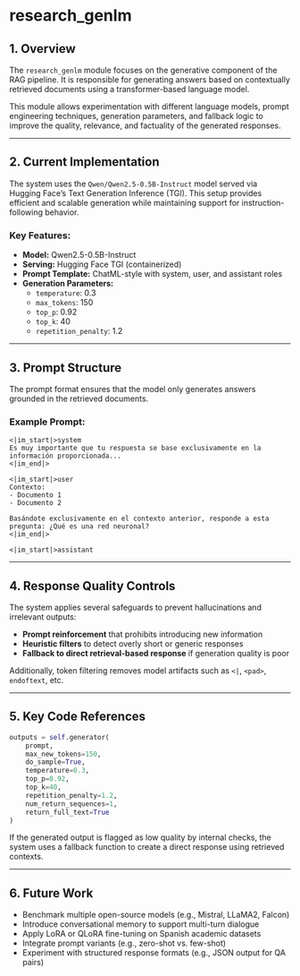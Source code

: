 # research_genlm

## 1. Overview

The `research_genlm` module focuses on the generative component of the RAG pipeline. It is responsible for generating answers based on contextually retrieved documents using a transformer-based language model.

This module allows experimentation with different language models, prompt engineering techniques, generation parameters, and fallback logic to improve the quality, relevance, and factuality of the generated responses.

---

## 2. Current Implementation

The system uses the `Qwen/Qwen2.5-0.5B-Instruct` model served via Hugging Face’s Text Generation Inference (TGI). This setup provides efficient and scalable generation while maintaining support for instruction-following behavior.

### Key Features:
- **Model:** Qwen2.5-0.5B-Instruct
- **Serving:** Hugging Face TGI (containerized)
- **Prompt Template:** ChatML-style with system, user, and assistant roles
- **Generation Parameters:**  
  - `temperature`: 0.3  
  - `max_tokens`: 150  
  - `top_p`: 0.92  
  - `top_k`: 40  
  - `repetition_penalty`: 1.2  

---

## 3. Prompt Structure

The prompt format ensures that the model only generates answers grounded in the retrieved documents.

### Example Prompt:
```
<|im_start|>system
Es muy importante que tu respuesta se base exclusivamente en la información proporcionada...
<|im_end|>

<|im_start|>user
Contexto:
- Documento 1
- Documento 2

Basándote exclusivamente en el contexto anterior, responde a esta pregunta: ¿Qué es una red neuronal?
<|im_end|>

<|im_start|>assistant
```

---

## 4. Response Quality Controls

The system applies several safeguards to prevent hallucinations and irrelevant outputs:

- **Prompt reinforcement** that prohibits introducing new information
- **Heuristic filters** to detect overly short or generic responses
- **Fallback to direct retrieval-based response** if generation quality is poor

Additionally, token filtering removes model artifacts such as `<|`, `<pad>`, `endoftext`, etc.

---

## 5. Key Code References

```python
outputs = self.generator(
    prompt,
    max_new_tokens=150,
    do_sample=True,
    temperature=0.3,
    top_p=0.92,
    top_k=40,
    repetition_penalty=1.2,
    num_return_sequences=1,
    return_full_text=True
)
```

If the generated output is flagged as low quality by internal checks, the system uses a fallback function to create a direct response using retrieved contexts.

---

## 6. Future Work

- Benchmark multiple open-source models (e.g., Mistral, LLaMA2, Falcon)
- Introduce conversational memory to support multi-turn dialogue
- Apply LoRA or QLoRA fine-tuning on Spanish academic datasets
- Integrate prompt variants (e.g., zero-shot vs. few-shot)
- Experiment with structured response formats (e.g., JSON output for QA pairs)
